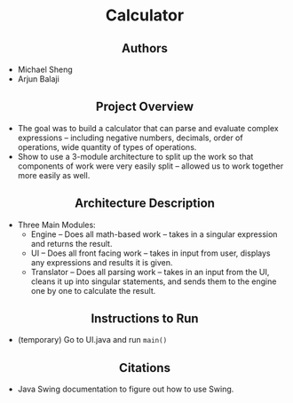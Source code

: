 <h1 align="center">Calculator</h1>
<h2 align="center">Authors</h2>
<ul>
  <li>Michael Sheng</li>
  <li>Arjun Balaji</li>
</ul>

<h2 align="center">Project Overview</h2>
<ul>
  <li>The goal was to build a calculator that can parse and evaluate complex expressions – including negative numbers, decimals, order of operations, wide quantity of types of operations.</li>
  <li>Show to use a 3-module architecture to split up the work so that components of work were very easily split – allowed us to work together more easily as well.</li>
</ul>

<h2 align="center">Architecture Description</h2>
<ul>
  <li>
    Three Main Modules: 
    <ul>
      <li>Engine – Does all math-based work – takes in a singular expression and returns the result. </li>
      <li>UI – Does all front facing work – takes in input from user, displays any expressions and results it is given.</li>
      <li>Translator – Does all parsing work – takes in an input from the UI, cleans it up into singular statements, and sends them to the engine one by one to calculate the result.</li>
    </ul>
  </li>
</ul>

<h2 align="center">Instructions to Run</h2>
<ul>
  <li>(temporary) Go to UI.java and run <code>main()</code></li>
</ul>

<h2 align="center">Citations</h2>
<ul>
  <li>Java Swing documentation to figure out how to use Swing.</li>
</ul>


